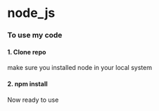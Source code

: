 # node_js

### To use my code
#### 1. Clone repo
make sure you installed node in your local system
#### 2. npm install 
Now ready to use
